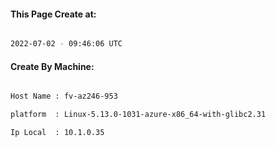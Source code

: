 
   
#### This Page Create at:

```bash

2022-07-02 - 09:46:06 UTC

```

#### Create By Machine:

```bash

Host Name : fv-az246-953

platform  : Linux-5.13.0-1031-azure-x86_64-with-glibc2.31

Ip Local  : 10.1.0.35

```

